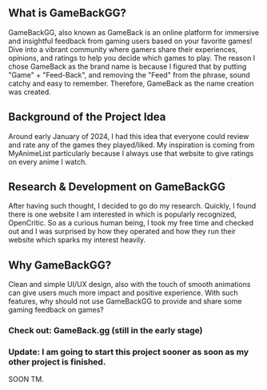 ## What is GameBackGG?
GameBackGG, also known as GameBack is an online platform for immersive and insightful feedback from gaming users based on your favorite games! Dive into a vibrant community where gamers share their experiences, opinions, and ratings to help you decide which games to play. The reason I chose GameBack as the brand name is because I figured that by putting "Game" + "Feed-Back", and removing the "Feed" from the phrase, sound catchy and easy to remember. Therefore, GameBack as the name creation was created.

## Background of the Project Idea
Around early January of 2024, I had this idea that everyone could review and rate any of the games they played/liked. My inspiration is coming from MyAnimeList particularly because I always use that website to give ratings on every anime I watch. 

## Research & Development on GameBackGG
After having such thought, I decided to go do my research. Quickly, I found there is one website I am interested in which is popularly recognized, OpenCritic. So as a curious human being, I took my free time and checked out and I was surprised by how they operated and how they run their website which sparks my interest heavily.

## Why GameBackGG?
Clean and simple UI/UX design, also with the touch of smooth animations can give users much more impact and positive experience. With such features, why should not use GameBackGG to provide and share some gaming feedback on games? 

### Check out: GameBack.gg (still in the early stage)

### Update: I am going to start this project sooner as soon as my other project is finished.

SOON TM.
